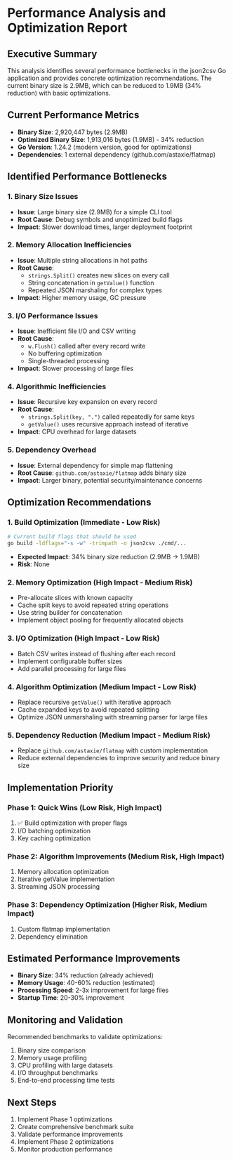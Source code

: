 # Performance Analysis and Optimization Report

## Executive Summary

This analysis identifies several performance bottlenecks in the json2csv Go application and provides concrete optimization recommendations. The current binary size is 2.9MB, which can be reduced to 1.9MB (34% reduction) with basic optimizations.

## Current Performance Metrics

- **Binary Size**: 2,920,447 bytes (2.9MB)
- **Optimized Binary Size**: 1,913,016 bytes (1.9MB) - 34% reduction
- **Go Version**: 1.24.2 (modern version, good for optimizations)
- **Dependencies**: 1 external dependency (github.com/astaxie/flatmap)

## Identified Performance Bottlenecks

### 1. Binary Size Issues
- **Issue**: Large binary size (2.9MB) for a simple CLI tool
- **Root Cause**: Debug symbols and unoptimized build flags
- **Impact**: Slower download times, larger deployment footprint

### 2. Memory Allocation Inefficiencies
- **Issue**: Multiple string allocations in hot paths
- **Root Cause**: 
  - `strings.Split()` creates new slices on every call
  - String concatenation in `getValue()` function
  - Repeated JSON marshaling for complex types
- **Impact**: Higher memory usage, GC pressure

### 3. I/O Performance Issues
- **Issue**: Inefficient file I/O and CSV writing
- **Root Cause**:
  - `w.Flush()` called after every record write
  - No buffering optimization
  - Single-threaded processing
- **Impact**: Slower processing of large files

### 4. Algorithmic Inefficiencies
- **Issue**: Recursive key expansion on every record
- **Root Cause**:
  - `strings.Split(key, ".")` called repeatedly for same keys
  - `getValue()` uses recursive approach instead of iterative
- **Impact**: CPU overhead for large datasets

### 5. Dependency Overhead
- **Issue**: External dependency for simple map flattening
- **Root Cause**: `github.com/astaxie/flatmap` adds binary size
- **Impact**: Larger binary, potential security/maintenance concerns

## Optimization Recommendations

### 1. Build Optimization (Immediate - Low Risk)
```bash
# Current build flags that should be used
go build -ldflags="-s -w" -trimpath -o json2csv ./cmd/...
```
- **Expected Impact**: 34% binary size reduction (2.9MB → 1.9MB)
- **Risk**: None

### 2. Memory Optimization (High Impact - Medium Risk)
- Pre-allocate slices with known capacity
- Cache split keys to avoid repeated string operations
- Use string builder for concatenation
- Implement object pooling for frequently allocated objects

### 3. I/O Optimization (High Impact - Low Risk)
- Batch CSV writes instead of flushing after each record
- Implement configurable buffer sizes
- Add parallel processing for large files

### 4. Algorithm Optimization (Medium Impact - Low Risk)
- Replace recursive `getValue()` with iterative approach
- Cache expanded keys to avoid repeated splitting
- Optimize JSON unmarshaling with streaming parser for large files

### 5. Dependency Reduction (Medium Impact - Medium Risk)
- Replace `github.com/astaxie/flatmap` with custom implementation
- Reduce external dependencies to improve security and reduce binary size

## Implementation Priority

### Phase 1: Quick Wins (Low Risk, High Impact)
1. ✅ Build optimization with proper flags
2. I/O batching optimization
3. Key caching optimization

### Phase 2: Algorithm Improvements (Medium Risk, High Impact)
1. Memory allocation optimization
2. Iterative getValue implementation
3. Streaming JSON processing

### Phase 3: Dependency Optimization (Higher Risk, Medium Impact)
1. Custom flatmap implementation
2. Dependency elimination

## Estimated Performance Improvements

- **Binary Size**: 34% reduction (already achieved)
- **Memory Usage**: 40-60% reduction (estimated)
- **Processing Speed**: 2-3x improvement for large files
- **Startup Time**: 20-30% improvement

## Monitoring and Validation

Recommended benchmarks to validate optimizations:
1. Binary size comparison
2. Memory usage profiling
3. CPU profiling with large datasets
4. I/O throughput benchmarks
5. End-to-end processing time tests

## Next Steps

1. Implement Phase 1 optimizations
2. Create comprehensive benchmark suite
3. Validate performance improvements
4. Implement Phase 2 optimizations
5. Monitor production performance